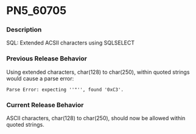 # PN5_60705

<PageHeader />

### Description

SQL: Extended ACSII characters using SQLSELECT



### Previous Release Behavior

Using extended characters, char(128) to char(250), within quoted strings would cause a parse error:

```
Parse Error: expecting ''"'', found '0xC3'.
```



### Current Release Behavior

ASCII characters, char(128) to char(250), should now be allowed within quoted strings.
